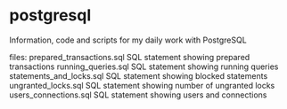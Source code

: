 postgresql
==========
Information, code and scripts for my daily work with PostgreSQL

files:
prepared_transactions.sql        SQL statement showing prepared transactions
running_queries.sql              SQL statement showing running queries
statements_and_locks.sql         SQL statement showing blocked statements
ungranted_locks.sql              SQL statement showing number of ungranted locks
users_connections.sql            SQL statement showing users and connections
